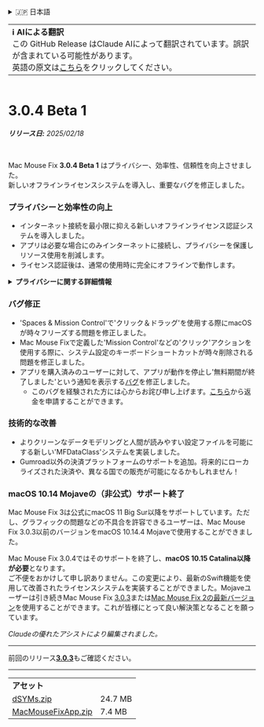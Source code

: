 <details>
<summary>🇯🇵 日本語</summary>

[🇬🇧 English (GitHub Release)](https://github.com/noah-nuebling/mac-mouse-fix/releases/tag/3.0.4-Beta-1)\
[🇦🇩 Català](https://redirect.macmousefix.com/?target=mmf-release&tag=3.0.4-Beta-1&locale=ca)\
[🇩🇪 Deutsch](https://redirect.macmousefix.com/?target=mmf-release&tag=3.0.4-Beta-1&locale=de)\
[🇪🇸 Español](https://redirect.macmousefix.com/?target=mmf-release&tag=3.0.4-Beta-1&locale=es)\
[🇫🇷 Français](https://redirect.macmousefix.com/?target=mmf-release&tag=3.0.4-Beta-1&locale=fr)\
[🇮🇩 Indonesia](https://redirect.macmousefix.com/?target=mmf-release&tag=3.0.4-Beta-1&locale=id)\
[🇮🇹 Italiano](https://redirect.macmousefix.com/?target=mmf-release&tag=3.0.4-Beta-1&locale=it)\
[🇭🇺 Magyar](https://redirect.macmousefix.com/?target=mmf-release&tag=3.0.4-Beta-1&locale=hu)\
[🇳🇱 Nederlands](https://redirect.macmousefix.com/?target=mmf-release&tag=3.0.4-Beta-1&locale=nl)\
[🇵🇱 Polski](https://redirect.macmousefix.com/?target=mmf-release&tag=3.0.4-Beta-1&locale=pl)\
[🇧🇷 Português (Brasil)](https://redirect.macmousefix.com/?target=mmf-release&tag=3.0.4-Beta-1&locale=pt-BR)\
[🇵🇹 Português (Portugal)](https://redirect.macmousefix.com/?target=mmf-release&tag=3.0.4-Beta-1&locale=pt-PT)\
[🇷🇴 Română](https://redirect.macmousefix.com/?target=mmf-release&tag=3.0.4-Beta-1&locale=ro)\
[🇸🇪 Svenska](https://redirect.macmousefix.com/?target=mmf-release&tag=3.0.4-Beta-1&locale=sv)\
[🇻🇳 Tiếng Việt](https://redirect.macmousefix.com/?target=mmf-release&tag=3.0.4-Beta-1&locale=vi)\
[🇹🇷 Türkçe](https://redirect.macmousefix.com/?target=mmf-release&tag=3.0.4-Beta-1&locale=tr)\
[🇨🇿 Čeština](https://redirect.macmousefix.com/?target=mmf-release&tag=3.0.4-Beta-1&locale=cs)\
[🇬🇷 Ελληνικά](https://redirect.macmousefix.com/?target=mmf-release&tag=3.0.4-Beta-1&locale=el)\
[🇷🇺 Русский](https://redirect.macmousefix.com/?target=mmf-release&tag=3.0.4-Beta-1&locale=ru)\
[🇺🇦 Українська](https://redirect.macmousefix.com/?target=mmf-release&tag=3.0.4-Beta-1&locale=uk)\
[🇮🇱 עברית](https://redirect.macmousefix.com/?target=mmf-release&tag=3.0.4-Beta-1&locale=he)\
[🇸🇦 العربية](https://redirect.macmousefix.com/?target=mmf-release&tag=3.0.4-Beta-1&locale=ar)\
[🇮🇳 हिन्दी](https://redirect.macmousefix.com/?target=mmf-release&tag=3.0.4-Beta-1&locale=hi)\
[🇹🇭 ไทย](https://redirect.macmousefix.com/?target=mmf-release&tag=3.0.4-Beta-1&locale=th)\
[🇨🇳 中文 (简体)](https://redirect.macmousefix.com/?target=mmf-release&tag=3.0.4-Beta-1&locale=zh-Hans)\
[🇨🇳 中文 (繁體)](https://redirect.macmousefix.com/?target=mmf-release&tag=3.0.4-Beta-1&locale=zh-Hant)\
[🇭🇰 中文（香港)](https://redirect.macmousefix.com/?target=mmf-release&tag=3.0.4-Beta-1&locale=zh-HK)\
**🇯🇵 日本語**\
[🇰🇷 한국어](https://redirect.macmousefix.com/?target=mmf-release&tag=3.0.4-Beta-1&locale=ko)\
[Help translate Mac Mouse Fix to different languages!](https://github.com/noah-nuebling/mac-mouse-fix/discussions/731)
</details>
<table align=><td>
<b>ℹ️ AIによる翻訳</b><br>
この GitHub Release はClaude AIによって翻訳されています。誤訳が含まれている可能性があります。<br>
英語の原文は<a href="https://github.com/noah-nuebling/mac-mouse-fix/releases/tag/3.0.4-Beta-1">こちら</a>をクリックしてください。
</td></table>

<table></table>

# 3.0.4 Beta 1
***リリース日:** 2025/02/18*

<br>

Mac Mouse Fix **3.0.4 Beta 1** はプライバシー、効率性、信頼性を向上させました。\
新しいオフラインライセンスシステムを導入し、重要なバグを修正しました。

### プライバシーと効率性の向上

- インターネット接続を最小限に抑える新しいオフラインライセンス認証システムを導入しました。
- アプリは必要な場合にのみインターネットに接続し、プライバシーを保護しリソース使用を削減します。
- ライセンス認証後は、通常の使用時に完全にオフラインで動作します。

<details>
<summary><b>プライバシーに関する詳細情報</b></summary>
以前のバージョンでは起動時にオンラインでライセンス認証を行っていたため、サードパーティのサーバー（GitHubとGumroad）で接続ログが保存される可能性がありました。新システムでは不要な接続を排除し、初回のライセンス認証後はローカルのライセンスデータが破損した場合にのみインターネットに接続します。
<br><br>
私個人がユーザーの行動を記録することは一切ありませんでしたが、以前のシステムではサードパーティのサーバーがIPアドレスと接続時間を記録する可能性がありました。Gumroadはライセンスキーを記録し、購入時に収集した個人情報と関連付ける可能性もありました。
<br><br>
元のライセンスシステムを構築した際にはこれらの細かいプライバシーの問題を考慮していませんでしたが、現在のMac Mouse Fixは可能な限りプライバシーを重視し、インターネット接続を必要としないものとなっています！
<br><br>
詳しくは<a href=https://gumroad.com/privacy>Gumroadのプライバシーポリシー</a>と私の<a href=https://github.com/noah-nuebling/mac-mouse-fix/issues/976#issuecomment-2140955801>GitHubのコメント</a>をご覧ください。

</details>

### バグ修正

- 'Spaces & Mission Control'で'クリック＆ドラッグ'を使用する際にmacOSが時々フリーズする問題を修正しました。
- Mac Mouse Fixで定義した'Mission Control'などの'クリック'アクションを使用する際に、システム設定のキーボードショートカットが時々削除される問題を修正しました。
- アプリを購入済みのユーザーに対して、アプリが動作を停止し'無料期間が終了しました'という通知を表示する[バグ](https://github.com/noah-nuebling/mac-mouse-fix/issues?q=state%3Aopen%20label%3A%22%27Free%20days%20are%20over%27%20bug%22)を修正しました。
    - このバグを経験された方には心からお詫び申し上げます。[こちら](https://redirect.macmousefix.com/?message=&target=mmf-apply-for-refund&locale=ja)から返金を申請することができます。

### 技術的な改善

- よりクリーンなデータモデリングと人間が読みやすい設定ファイルを可能にする新しい'MFDataClass'システムを実装しました。
- Gumroad以外の決済プラットフォームのサポートを追加。将来的にローカライズされた決済や、異なる国での販売が可能になるかもしれません！

### macOS 10.14 Mojaveの（非公式）サポート終了

Mac Mouse Fix 3は公式にmacOS 11 Big Sur以降をサポートしています。ただし、グラフィックの問題などの不具合を許容できるユーザーは、Mac Mouse Fix 3.0.3以前のバージョンをmacOS 10.14.4 Mojaveで使用することができました。

Mac Mouse Fix 3.0.4ではそのサポートを終了し、**macOS 10.15 Catalina以降が必要**となります。\
ご不便をおかけして申し訳ありません。この変更により、最新のSwift機能を使用して改善されたライセンスシステムを実装することができました。Mojaveユーザーは引き続きMac Mouse Fix [3.0.3](https://redirect.macmousefix.com/?target=mmf-release&tag=3.0.3&locale=ja)または[Mac Mouse Fix 2の最新バージョン](https://redirect.macmousefix.com/?target=mmf2-latest&locale=ja)を使用することができます。これが皆様にとって良い解決策となることを願っています。

*Claudeの優れたアシストにより編集されました。*

---

前回のリリース[**3.0.3**](https://redirect.macmousefix.com/?target=mmf-release&tag=3.0.3&locale=ja)もご確認ください。

---

<table align="start">
<tr>
    <td colspan=2>
        <b>アセット</b>
    </td>
</tr>
<tr>
    <td><a href="https://github.com/noah-nuebling/mac-mouse-fix/releases/download/3.0.4-Beta-1/dSYMs.zip">dSYMs.zip</a></td>
    <td>24.7 MB</td>
</tr>
<tr>
    <td><a href="https://github.com/noah-nuebling/mac-mouse-fix/releases/download/3.0.4-Beta-1/MacMouseFixApp.zip">MacMouseFixApp.zip</a></td>
    <td>7.4 MB</td>
</tr>
</table>